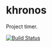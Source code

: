 khronos
=======

Project timer.

[![Build Status](https://travis-ci.org/noah-freitas/khronos.png?branch=master,production)](https://travis-ci.org/noah-freitas/khronos)